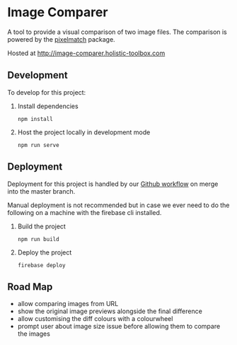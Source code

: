 # Image Comparer

A tool to provide a visual comparison of two image files. The comparison is powered by the [pixelmatch](https://www.npmjs.com/package/pixelmatch) package.

Hosted at http://image-comparer.holistic-toolbox.com

## Development
To develop for this project:
1. Install dependencies
	```
	npm install
	```
2. Host the project locally in development mode
	```
	npm run serve
	```

## Deployment
Deployment for this project is handled by our [Github workflow](/.gitub/workflows/deploy-on-push-to-master) on merge into the master branch.

Manual deployment is not recommended but in case we ever need to do the following on a machine with the firebase cli installed.

1. Build the project
	```
	npm run build
	```
2. Deploy the project
	```
	firebase deploy
	```

## Road Map
- allow comparing images from URL
- show the original image previews alongside the final difference
- allow customising the diff colours with a colourwheel
- prompt user about image size issue before allowing them to compare the images